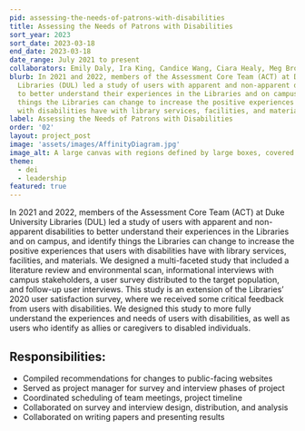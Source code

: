 ```yaml
---
pid: assessing-the-needs-of-patrons-with-disabilities
title: Assessing the Needs of Patrons with Disabilities
sort_year: 2023
sort_date: 2023-03-18
end_date: 2023-03-18
date_range: July 2021 to present
collaborators: Emily Daly, Ira King, Candice Wang, Ciara Healy, Meg Brown, Abby Wickes
blurb: In 2021 and 2022, members of the Assessment Core Team (ACT) at Duke University
  Libraries (DUL) led a study of users with apparent and non-apparent disabilities
  to better understand their experiences in the Libraries and on campus, and identify
  things the Libraries can change to increase the positive experiences that users
  with disabilities have with library services, facilities, and materials.
label: Assessing the Needs of Patrons with Disabilities
order: '02'
layout: project_post
image: 'assets/images/AffinityDiagram.jpg'
image_alt: A large canvas with regions defined by large boxes, covered with a series of small squares in various sizes and colors.
theme: 
  - dei
  - leadership
featured: true
---
```

In 2021 and 2022, members of the Assessment Core Team (ACT) at Duke University
Libraries (DUL) led a study of users with apparent and non-apparent disabilities
to better understand their experiences in the Libraries and on campus, and identify
things the Libraries can change to increase the positive experiences that users
with disabilities have with library services, facilities, and materials. We designed
a multi-faceted study that included a literature review and environmental scan,
informational interviews with campus stakeholders, a user survey distributed to
the target population, and follow-up user interviews. This study is an extension
of the Libraries’ 2020 user satisfaction survey, where we received some critical
feedback from users with disabilities. We designed this study to more fully understand
the experiences and needs of users with disabilities, as well as users who identify
as allies or caregivers to disabled individuals.

## Responsibilities:

* Compiled recommendations for changes to public-facing websites
* Served as project manager for survey and interview phases of project
* Coordinated scheduling of team meetings, project timeline
* Collaborated on survey and interview design, distribution, and analysis
* Collaborated on writing papers and presenting results
